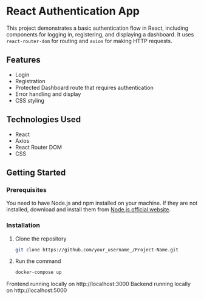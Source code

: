 # React Authentication App

This project demonstrates a basic authentication flow in React, including components for logging in, registering, and displaying a dashboard. It uses `react-router-dom` for routing and `axios` for making HTTP requests.

## Features

- Login
- Registration
- Protected Dashboard route that requires authentication
- Error handling and display
- CSS styling

## Technologies Used

- React
- Axios
- React Router DOM
- CSS

## Getting Started

### Prerequisites

You need to have Node.js and npm installed on your machine. If they are not installed, download and install them from [Node.js official website](https://nodejs.org/en/download/).

### Installation

1. Clone the repository

   ```sh
   git clone https://github.com/your_username_/Project-Name.git
   ```

2. Run the command
   ```sh
   docker-compose up
   ```

Frontend running locally on http://localhost:3000
Backend running locally on http://localhost:5000

